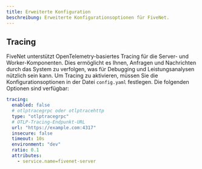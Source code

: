```yaml
---
title: Erweiterte Konfiguration
beschreibung: Erweiterte Konfigurationsoptionen für FiveNet.
---
```


## Tracing

FiveNet unterstützt OpenTelemetry-basiertes Tracing für die Server- und Worker-Komponenten. Dies ermöglicht es Ihnen, Anfragen und Nachrichten durch das System zu verfolgen, was für Debugging und Leistungsanalysen nützlich sein kann.
Um Tracing zu aktivieren, müssen Sie die Konfigurationsoptionen in der Datei `config.yaml` festlegen.
Die folgenden Optionen sind verfügbar:

```yaml
tracing:
  enabled: false
  # otlptracegrpc oder otlptracehttp
  type: "otlptracegrpc"
  # OTLP-Tracing-Endpunkt-URL
  url: "https://example.com:4317"
  insecure: false
  timeout: 10s
  environment: "dev"
  ratio: 0.1
  attributes:
    - service.name=fivenet-server
```
